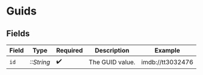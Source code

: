# Guids


## Fields

| Field              | Type               | Required           | Description        | Example            |
| ------------------ | ------------------ | ------------------ | ------------------ | ------------------ |
| `id`               | *::String*         | :heavy_check_mark: | The GUID value.    | imdb://tt3032476   |